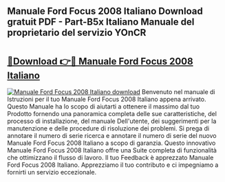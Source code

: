 ## Manuale Ford Focus 2008 Italiano Download gratuit PDF - Part-B5x Italiano Manuale del proprietario del servizio YOnCR

# <h2><a href="http://dfdrjjs.blite.top/?on=Manuale+Ford+Focus+2008+Italiano">🔗Download 👉🔴 Manuale Ford Focus 2008 Italiano</a></h2>

[![Manuale Ford Focus 2008 Italiano download](https://i.imgur.com/lujVjoI.png)](http://dfdrjjs.blite.top/?on=Manuale+Ford+Focus+2008+Italiano)
Benvenuto nel manuale di Istruzioni per il tuo Manuale Ford Focus 2008 Italiano appena arrivato. Questo Manuale ha lo scopo di aiutarti a ottenere il massimo dal tuo Prodotto fornendo una panoramica completa delle sue caratteristiche, del processo di installazione, del manuale Dell'utente, dei suggerimenti per la manutenzione e delle procedure di risoluzione dei problemi. Si prega di annotare il numero di serie ricerca e annotare il numero di serie del nuovo Manuale Ford Focus 2008 Italiano a scopo di garanzia. Questo innovativo Manuale Ford Focus 2008 Italiano offre una Suite completa di funzionalità che ottimizzano il flusso di lavoro. Il tuo Feedback è apprezzato Manuale Ford Focus 2008 Italiano. Apprezziamo il tuo contributo e ci impegniamo a fornirti un servizio eccezionale.
